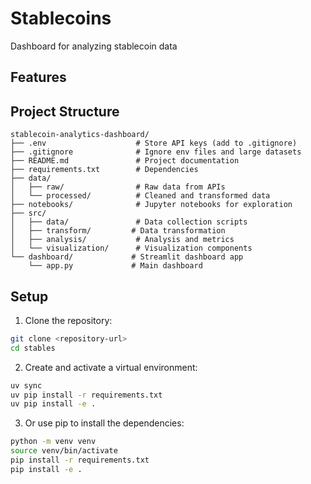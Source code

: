 # Stablecoins 
Dashboard for analyzing stablecoin data

## Features


## Project Structure

```
stablecoin-analytics-dashboard/
├── .env                    # Store API keys (add to .gitignore)
├── .gitignore              # Ignore env files and large datasets
├── README.md               # Project documentation
├── requirements.txt        # Dependencies
├── data/
│   ├── raw/                # Raw data from APIs
│   └── processed/          # Cleaned and transformed data
├── notebooks/              # Jupyter notebooks for exploration
├── src/
│   ├── data/               # Data collection scripts
│   ├── transform/         # Data transformation
│   ├── analysis/           # Analysis and metrics
│   └── visualization/      # Visualization components
└── dashboard/             # Streamlit dashboard app
    └── app.py             # Main dashboard
```

## Setup

1. Clone the repository:
```bash
git clone <repository-url>
cd stables
```

2. Create and activate a virtual environment:
```bash
uv sync
uv pip install -r requirements.txt
uv pip install -e .
```
3. Or use pip to install the dependencies:
```bash
python -m venv venv
source venv/bin/activate 
pip install -r requirements.txt
pip install -e .
```


